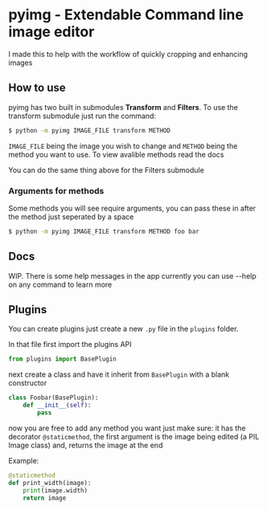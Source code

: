 # pyimg - Extendable Command line image editor

I made this to help with the workflow of quickly cropping and enhancing images

## How to use

pyimg has two built in submodules **Transform** and **Filters**. To use the transform submodule just run the command:
```bash
$ python -m pyimg IMAGE_FILE transform METHOD 
```

```IMAGE_FILE``` being the image you wish to change and ```METHOD``` being the method you want to use. To view avalible methods read the docs

You can do the same thing above for the Filters submodule

### Arguments for methods

Some methods you will see require arguments, you can pass these in after the method just seperated by a space
```bash
$ python -m pyimg IMAGE_FILE transform METHOD foo bar
```

## Docs

WIP. There is some help messages in the app currently you can use --help on any command to learn more

## Plugins

You can create plugins just create a new ```.py``` file in the ```plugins``` folder.

In that file first import the plugins API
```python
from plugins import BasePlugin
```

next create a class and have it inherit from ```BasePlugin``` with a blank constructor
```python
class Foobar(BasePlugin):
    def __init__(self):
        pass
```

now you are free to add any method you want just make sure: it has the decorator ```@staticmethod```, the first argument is the image being edited (a PIL Image class) and, returns the image at the end

Example:
```python
@staticmethod
def print_width(image):
    print(image.width)
    return image
```